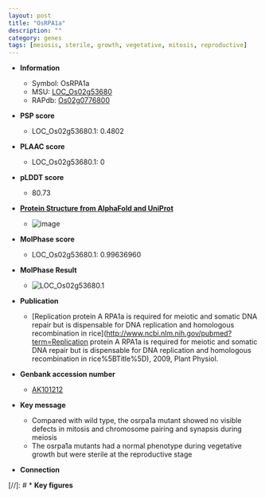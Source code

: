 ```yaml
---
layout: post
title: "OsRPA1a"
description: ""
category: genes
tags: [meiosis, sterile, growth, vegetative, mitosis, reproductive]
---
```


* **Information**  
    + Symbol: OsRPA1a  
    + MSU: [LOC_Os02g53680](http://rice.plantbiology.msu.edu/cgi-bin/ORF_infopage.cgi?orf=LOC_Os02g53680)  
    + RAPdb: [Os02g0776800](http://rapdb.dna.affrc.go.jp/viewer/gbrowse_details/irgsp1?name=Os02g0776800)  

* **PSP score**  
    + LOC_Os02g53680.1: 0.4802 

* **PLAAC score**  
    + LOC_Os02g53680.1: 0 

* **pLDDT score**
    + 80.73

* **[Protein Structure from AlphaFold and UniProt](https://www.uniprot.org/uniprotkb/Q6YZ49/entry#structure)**
    + ![image](https://ricepsp.github.io/images/Q6/AF-Q6YZ49-F1.png)

* **MolPhase score**
    + LOC_Os02g53680.1: 0.99636960

* **MolPhase Result**
    + ![LOC_Os02g53680.1](https://304243504.github.io/Pictures/LOC_Os02g/LOC_Os02g53680.1.png)

* **Publication**  
    + [Replication protein A RPA1a is required for meiotic and somatic DNA repair but is dispensable for DNA replication and homologous recombination in rice](http://www.ncbi.nlm.nih.gov/pubmed?term=Replication protein A RPA1a is required for meiotic and somatic DNA repair but is dispensable for DNA replication and homologous recombination in rice%5BTitle%5D), 2009, Plant Physiol.

* **Genbank accession number**  
    + [AK101212](http://www.ncbi.nlm.nih.gov/nuccore/AK101212)

* **Key message**  
    + Compared with wild type, the osrpa1a mutant showed no visible defects in mitosis and chromosome pairing and synapsis during meiosis
    + The osrpa1a mutants had a normal phenotype during vegetative growth but were sterile at the reproductive stage

* **Connection**  

[//]: # * **Key figures**  


